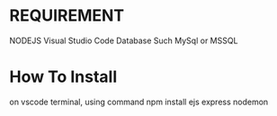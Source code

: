 REQUIREMENT 
=============
NODEJS 
Visual Studio Code
Database Such MySql or MSSQL

How To Install
=========
on vscode terminal, using command
npm install ejs express nodemon
